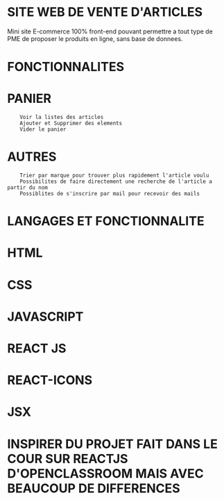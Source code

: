 # SITE WEB DE VENTE D'ARTICLES

Mini site E-commerce 100% front-end pouvant permettre a tout type de PME de proposer le produits en ligne, sans base de donnees.

# FONCTIONNALITES

# PANIER
        Voir la listes des articles 
        Ajouter et Supprimer des elements
        Vider le panier
# AUTRES
        Trier par marque pour trouver plus rapidement l'article voulu
        Possibilites de faire directement une recherche de l'article a partir du nom
        Possiblites de s'inscrire par mail pour recevoir des mails

# LANGAGES ET FONCTIONNALITE
#       HTML
#       CSS
#       JAVASCRIPT
#       REACT JS
#       REACT-ICONS
#       JSX

# INSPIRER DU PROJET FAIT DANS LE COUR SUR REACTJS D'OPENCLASSROOM MAIS AVEC BEAUCOUP DE DIFFERENCES